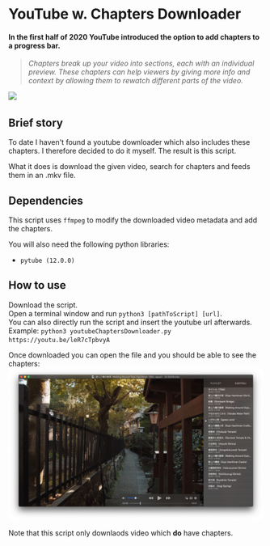 # YouTube w. Chapters Downloader

#### In the first half of 2020 YouTube introduced the option to add chapters to a progress bar.
> *Chapters break up your video into sections, each with an individual preview. These chapters can help viewers by giving more info and context by allowing them to rewatch different parts of the video.*

![](https://assets-global.website-files.com/61a0a53beeb118af7ddb4c55/61c32b51b6c49d47a4ef7b14_YouTube-Chapters-1.png)


## Brief story

To date I haven't found a youtube downloader which also includes these chapters. I therefore decided to do it myself. The result is this script.

What it does is download the given video, search for chapters and feeds them in an .mkv file.

## Dependencies

This script uses `ffmpeg` to modify the downloaded video metadata and add the chapters.

You will also need the following python libraries:

- `pytube (12.0.0)`

## How to use

Download the script.<br>
Open a terminal window and run `python3 [pathToScript] [url]`.<br>
You can also directly run the script and insert the youtube url afterwards.<br>
Example: `python3 youtubeChaptersDownloader.py https://youtu.be/leR7cTpbvyA`

Once downloaded you can open the file and you should be able to see the chapters:
![](img/ChapterScreen.png)

Note that this script only downlaods video which **do** have chapters.
